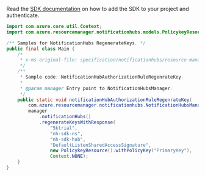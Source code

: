 Read the [SDK documentation](https://github.com/Azure/azure-sdk-for-java/blob/azure-resourcemanager-notificationhubs_1.0.0-beta.2/sdk/notificationhubs/azure-resourcemanager-notificationhubs/README.md) on how to add the SDK to your project and authenticate.

```java
import com.azure.core.util.Context;
import com.azure.resourcemanager.notificationhubs.models.PolicykeyResource;

/** Samples for NotificationHubs RegenerateKeys. */
public final class Main {
    /*
     * x-ms-original-file: specification/notificationhubs/resource-manager/Microsoft.NotificationHubs/stable/2017-04-01/examples/NotificationHubs/NotificationHubAuthorizationRuleRegenrateKey.json
     */
    /**
     * Sample code: NotificationHubAuthorizationRuleRegenrateKey.
     *
     * @param manager Entry point to NotificationHubsManager.
     */
    public static void notificationHubAuthorizationRuleRegenrateKey(
        com.azure.resourcemanager.notificationhubs.NotificationHubsManager manager) {
        manager
            .notificationHubs()
            .regenerateKeysWithResponse(
                "5ktrial",
                "nh-sdk-ns",
                "nh-sdk-hub",
                "DefaultListenSharedAccessSignature",
                new PolicykeyResource().withPolicyKey("PrimaryKey"),
                Context.NONE);
    }
}
```
